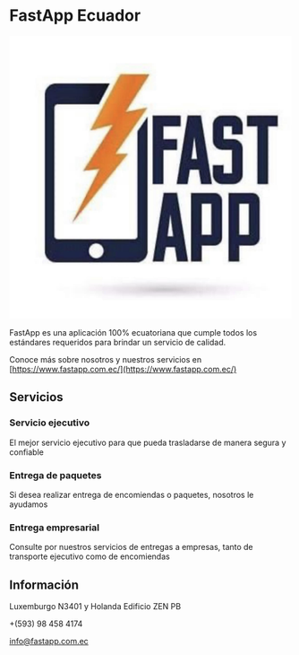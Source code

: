 # FastApp Ecuador

![FastApp](/assets/fastapp.jpg "FastApp")

FastApp es una aplicación 100% ecuatoriana que cumple todos los estándares requeridos para brindar un servicio de calidad.

Conoce más sobre nosotros y nuestros servicios en [https://www.fastapp.com.ec/](https://www.fastapp.com.ec/)

## Servicios

### Servicio ejecutivo
El mejor servicio ejecutivo para que pueda trasladarse de manera segura y confiable

### Entrega de paquetes

Si desea realizar entrega de encomiendas o paquetes, nosotros le ayudamos

### Entrega empresarial
Consulte por nuestros servicios de entregas a empresas, tanto de transporte ejecutivo como de encomiendas


## Información

Luxemburgo N3401 y Holanda Edificio ZEN PB

+(593) 98 458 4174

[info@fastapp.com.ec](mailto:info@fastapp.com.ec)